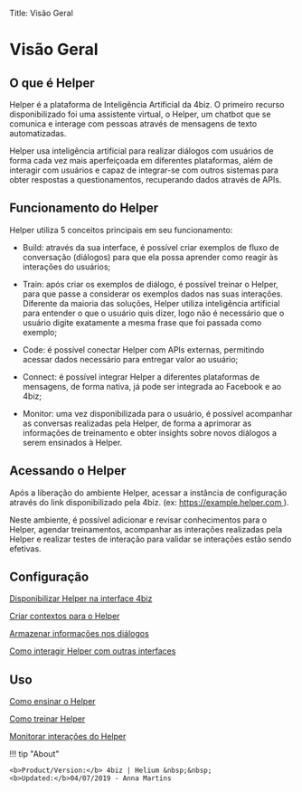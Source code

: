 Title: Visão Geral
# Visão Geral

## O que é Helper

Helper é a plataforma de Inteligência Artificial da 4biz. O primeiro recurso disponibilizado foi uma assistente virtual, o Helper, um chatbot que se comunica e interage com pessoas através de mensagens de texto automatizadas. 

Helper usa inteligência artificial para realizar diálogos com usuários de forma cada vez mais aperfeiçoada em diferentes plataformas, além de interagir com usuários e capaz de integrar-se com outros sistemas para obter respostas a questionamentos, recuperando dados através de APIs.

## Funcionamento do Helper

Helper utiliza 5 conceitos principais em seu funcionamento:

 - Build: através da sua interface, é possível criar exemplos de fluxo de conversação (diálogos) para que ela possa aprender como reagir às interações do usuários;
 
 - Train: após criar os exemplos de diálogo, é possível treinar o Helper, para que passe a considerar os exemplos dados nas suas interações. Diferente da maioria das soluções, Helper utiliza inteligência artificial para entender o que o usuário quis dizer, logo não é necessário que o usuário digite exatamente a mesma frase que foi passada como exemplo;
 
 - Code: é possível conectar Helper com APIs externas, permitindo acessar dados necessário para entregar valor ao usuário;
 
 - Connect: é possível integrar Helper a diferentes plataformas de mensagens, de forma nativa, já pode ser integrada ao Facebook e ao 4biz;
 
 - Monitor: uma vez disponibilizada para o usuário, é possível acompanhar as conversas realizadas pela Helper, de forma a aprimorar as informações de treinamento e obter insights sobre novos diálogos a serem ensinados à Helper. 

## Acessando o Helper

Após a liberação do ambiente Helper, acessar a instância de configuração através do link disponibilizado pela 4biz. (ex: [https://example.helper.com ](##)).


Neste ambiente, é possível adicionar e revisar conhecimentos para o Helper, agendar treinamentos, acompanhar as interações realizadas pela Helper e realizar testes de interação para validar se interações estão sendo efetivas.

## Configuração

[Disponibilizar Helper na interface 4biz](/pt-br/helper/configuration/helper-4biz.html)

[Criar contextos para o Helper](/pt-br/helper/configuration/context-helper.html)

[Armazenar informações nos diálogos](/pt-br/helper/configuration/store-dialog-helper.html)

[Como interagir Helper com outras interfaces](/pt-br/helper/configuration/interact-helper.html)

## Uso

[Como ensinar o Helper](/pt-br/helper/use/teach-helper.html)

[Como treinar Helper](/pt-br/helper/use/trainning-helper.html)

[Monitorar interações do Helper](/pt-br/helper/use/monitoring-helper.html)



!!! tip "About"

    <b>Product/Version:</b> 4biz | Helium &nbsp;&nbsp;
    <b>Updated:</b>04/07/2019 - Anna Martins

